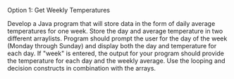Option 1: Get Weekly Temperatures

Develop a Java program that will store data in the form of daily average temperatures for one week. 
Store the day and average temperature in two different arraylists. 
Program should prompt the user for the day of the week (Monday through Sunday) and display both the day and temperature for each day. 
If "week" is entered, the output for your program should provide the temperature for each day and the weekly average. 
Use the looping and decision constructs in combination with the arrays.
